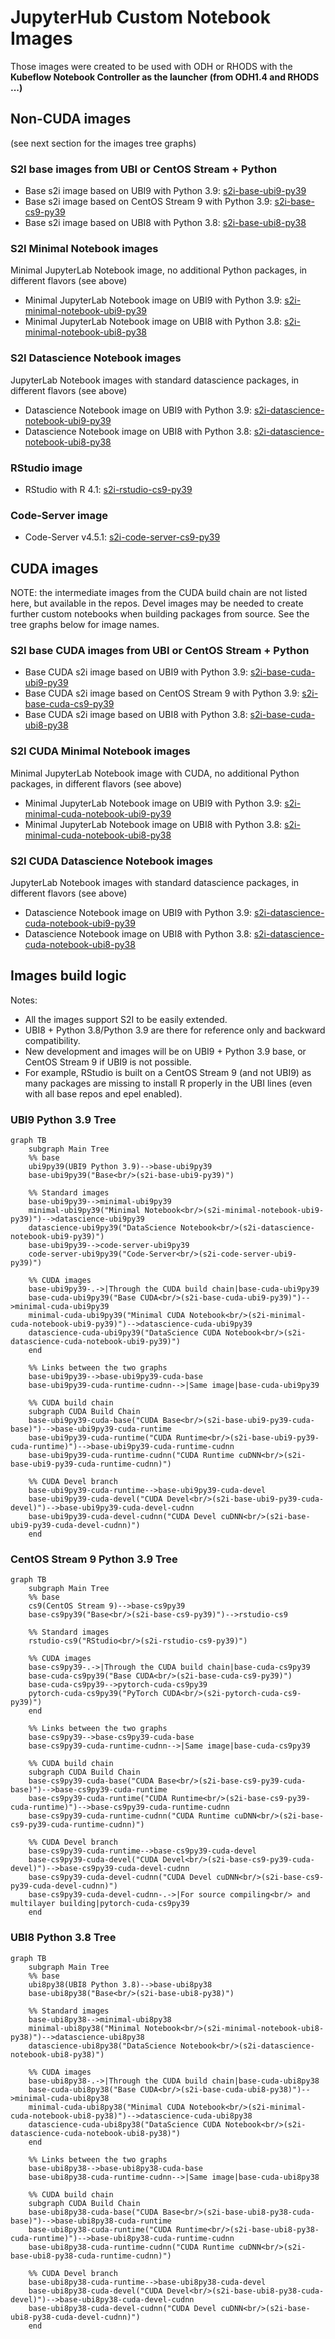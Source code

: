 # JupyterHub Custom Notebook Images

Those images were created to be used with ODH or RHODS with the **Kubeflow Notebook Controller as the launcher (from ODH1.4 and RHODS ...)**

## Non-CUDA images

(see next section for the images tree graphs)

### S2I base images from UBI or CentOS Stream + Python

- Base s2i image based on UBI9 with Python 3.9: [s2i-base-ubi9-py39](https://quay.io/repository/guimou/s2i-base-ubi9-py39)
- Base s2i image based on CentOS Stream 9 with Python 3.9: [s2i-base-cs9-py39](https://quay.io/repository/guimou/s2i-base-cs9-py39)
- Base s2i image based on UBI8 with Python 3.8: [s2i-base-ubi8-py38](https://quay.io/repository/guimou/s2i-base-ubi8-py38)

### S2I Minimal Notebook images

Minimal JupyterLab Notebook image, no additional Python packages, in different flavors (see above)

- Minimal JupyterLab Notebook image on UBI9 with Python 3.9: [s2i-minimal-notebook-ubi9-py39](https://quay.io/repository/guimou/s2i-minimal-notebook-ubi9-py39)
- Minimal JupyterLab Notebook image on UBI8 with Python 3.8: [s2i-minimal-notebook-ubi8-py38](https://quay.io/repository/guimou/s2i-minimal-notebook-ubi8-py38)

### S2I Datascience Notebook images

JupyterLab Notebook images with standard datascience packages, in different flavors (see above)

- Datascience Notebook image on UBI9 with Python 3.9: [s2i-datascience-notebook-ubi9-py39](https://quay.io/repository/guimou/s2i-datascience-notebook-ubi9-py39)
- Datascience Notebook image on UBI8 with Python 3.8: [s2i-datascience-notebook-ubi8-py38](https://quay.io/repository/guimou/s2i-datascience-notebook-ubi8-py38)

### RStudio image

- RStudio with R 4.1: [s2i-rstudio-cs9-py39](https://quay.io/repository/guimou/s2i-rstudio-cs9-py39)

### Code-Server image

- Code-Server v4.5.1: [s2i-code-server-cs9-py39](https://quay.io/repository/guimou/s2i-code-server-cs9-py39)

## CUDA images

NOTE: the intermediate images from the CUDA build chain are not listed here, but available in the repos. Devel images may be needed to create further custom notebooks when building packages from source. See the tree graphs below for image names.

### S2I base CUDA images from UBI or CentOS Stream + Python

- Base CUDA s2i image based on UBI9 with Python 3.9: [s2i-base-cuda-ubi9-py39](https://quay.io/repository/guimou/s2i-base-ubi9-py39)
- Base CUDA s2i image based on CentOS Stream 9 with Python 3.9: [s2i-base-cuda-cs9-py39](https://quay.io/repository/guimou/s2i-base-cs9-py39)
- Base CUDA s2i image based on UBI8 with Python 3.8: [s2i-base-cuda-ubi8-py38](https://quay.io/repository/guimou/s2i-base-ubi8-py38)

### S2I CUDA Minimal Notebook images

Minimal JupyterLab Notebook image with CUDA, no additional Python packages, in different flavors (see above)

- Minimal JupyterLab Notebook image on UBI9 with Python 3.9: [s2i-minimal-cuda-notebook-ubi9-py39](https://quay.io/repository/guimou/s2i-minimal-cuda-notebook-ubi9-py39)
- Minimal JupyterLab Notebook image on UBI8 with Python 3.8: [s2i-minimal-cuda-notebook-ubi8-py38](https://quay.io/repository/guimou/s2i-minimal-cuda-notebook-ubi8-py38)

### S2I CUDA Datascience Notebook images

JupyterLab Notebook images with standard datascience packages, in different flavors (see above)

- Datascience Notebook image on UBI9 with Python 3.9: [s2i-datascience-cuda-notebook-ubi9-py39](https://quay.io/repository/guimou/s2i-datascience-cuda-notebook-ubi9-py39)
- Datascience Notebook image on UBI8 with Python 3.8: [s2i-datascience-cuda-notebook-ubi8-py38](https://quay.io/repository/guimou/s2i-datascience-cuda-notebook-ubi8-py38)

## Images build logic

Notes:

- All the images support S2I to be easily extended.
- UBI8 + Python 3.8/Python 3.9 are there for reference only and backward compatibility.
- New development and images will be on UBI9 + Python 3.9 base, or CentOS Stream 9 if UBI9 is not possible.
- For example, RStudio is built on a CentOS Stream 9 (and not UBI9) as many packages are missing to install R properly in the UBI lines (even with all base repos and epel enabled).

### UBI9 Python 3.9 Tree

```mermaid
graph TB
    subgraph Main Tree
    %% base
    ubi9py39(UBI9 Python 3.9)-->base-ubi9py39
    base-ubi9py39("Base<br/>(s2i-base-ubi9-py39)")

    %% Standard images
    base-ubi9py39-->minimal-ubi9py39
    minimal-ubi9py39("Minimal Notebook<br/>(s2i-minimal-notebook-ubi9-py39)")-->datascience-ubi9py39
    datascience-ubi9py39("DataScience Notebook<br/>(s2i-datascience-notebook-ubi9-py39)")
    base-ubi9py39-->code-server-ubi9py39
    code-server-ubi9py39("Code-Server<br/>(s2i-code-server-ubi9-py39)")

    %% CUDA images
    base-ubi9py39-.->|Through the CUDA build chain|base-cuda-ubi9py39
    base-cuda-ubi9py39("Base CUDA<br/>(s2i-base-cuda-ubi9-py39)")-->minimal-cuda-ubi9py39
    minimal-cuda-ubi9py39("Minimal CUDA Notebook<br/>(s2i-minimal-cuda-notebook-ubi9-py39)")-->datascience-cuda-ubi9py39
    datascience-cuda-ubi9py39("DataScience CUDA Notebook<br/>(s2i-datascience-cuda-notebook-ubi9-py39)")
    end

    %% Links between the two graphs
    base-ubi9py39-->base-ubi9py39-cuda-base
    base-ubi9py39-cuda-runtime-cudnn-->|Same image|base-cuda-ubi9py39

    %% CUDA build chain
    subgraph CUDA Build Chain
    base-ubi9py39-cuda-base("CUDA Base<br/>(s2i-base-ubi9-py39-cuda-base)")-->base-ubi9py39-cuda-runtime
    base-ubi9py39-cuda-runtime("CUDA Runtime<br/>(s2i-base-ubi9-py39-cuda-runtime)")-->base-ubi9py39-cuda-runtime-cudnn
    base-ubi9py39-cuda-runtime-cudnn("CUDA Runtime cuDNN<br/>(s2i-base-ubi9-py39-cuda-runtime-cudnn)")

    %% CUDA Devel branch
    base-ubi9py39-cuda-runtime-->base-ubi9py39-cuda-devel
    base-ubi9py39-cuda-devel("CUDA Devel<br/>(s2i-base-ubi9-py39-cuda-devel)")-->base-ubi9py39-cuda-devel-cudnn
    base-ubi9py39-cuda-devel-cudnn("CUDA Devel cuDNN<br/>(s2i-base-ubi9-py39-cuda-devel-cudnn)")
    end

```

### CentOS Stream 9 Python 3.9 Tree

```mermaid
graph TB
    subgraph Main Tree
    %% base
    cs9(CentOS Stream 9)-->base-cs9py39
    base-cs9py39("Base<br/>(s2i-base-cs9-py39)")-->rstudio-cs9

    %% Standard images
    rstudio-cs9("RStudio<br/>(s2i-rstudio-cs9-py39)")

    %% CUDA images
    base-cs9py39-.->|Through the CUDA build chain|base-cuda-cs9py39
    base-cuda-cs9py39("Base CUDA<br/>(s2i-base-cuda-cs9-py39)")
    base-cuda-cs9py39-->pytorch-cuda-cs9py39
    pytorch-cuda-cs9py39("PyTorch CUDA<br/>(s2i-pytorch-cuda-cs9-py39)")
    end

    %% Links between the two graphs
    base-cs9py39-->base-cs9py39-cuda-base
    base-cs9py39-cuda-runtime-cudnn-->|Same image|base-cuda-cs9py39

    %% CUDA build chain
    subgraph CUDA Build Chain
    base-cs9py39-cuda-base("CUDA Base<br/>(s2i-base-cs9-py39-cuda-base)")-->base-cs9py39-cuda-runtime
    base-cs9py39-cuda-runtime("CUDA Runtime<br/>(s2i-base-cs9-py39-cuda-runtime)")-->base-cs9py39-cuda-runtime-cudnn
    base-cs9py39-cuda-runtime-cudnn("CUDA Runtime cuDNN<br/>(s2i-base-cs9-py39-cuda-runtime-cudnn)")

    %% CUDA Devel branch
    base-cs9py39-cuda-runtime-->base-cs9py39-cuda-devel
    base-cs9py39-cuda-devel("CUDA Devel<br/>(s2i-base-cs9-py39-cuda-devel)")-->base-cs9py39-cuda-devel-cudnn
    base-cs9py39-cuda-devel-cudnn("CUDA Devel cuDNN<br/>(s2i-base-cs9-py39-cuda-devel-cudnn)")
    base-cs9py39-cuda-devel-cudnn-.->|For source compiling<br/> and multilayer building|pytorch-cuda-cs9py39
    end
```

### UBI8 Python 3.8 Tree

```mermaid
graph TB
    subgraph Main Tree
    %% base
    ubi8py38(UBI8 Python 3.8)-->base-ubi8py38
    base-ubi8py38("Base<br/>(s2i-base-ubi8-py38)")

    %% Standard images
    base-ubi8py38-->minimal-ubi8py38
    minimal-ubi8py38("Minimal Notebook<br/>(s2i-minimal-notebook-ubi8-py38)")-->datascience-ubi8py38
    datascience-ubi8py38("DataScience Notebook<br/>(s2i-datascience-notebook-ubi8-py38)")

    %% CUDA images
    base-ubi8py38-.->|Through the CUDA build chain|base-cuda-ubi8py38
    base-cuda-ubi8py38("Base CUDA<br/>(s2i-base-cuda-ubi8-py38)")-->minimal-cuda-ubi8py38
    minimal-cuda-ubi8py38("Minimal CUDA Notebook<br/>(s2i-minimal-cuda-notebook-ubi8-py38)")-->datascience-cuda-ubi8py38
    datascience-cuda-ubi8py38("DataScience CUDA Notebook<br/>(s2i-datascience-cuda-notebook-ubi8-py38)")
    end

    %% Links between the two graphs
    base-ubi8py38-->base-ubi8py38-cuda-base
    base-ubi8py38-cuda-runtime-cudnn-->|Same image|base-cuda-ubi8py38

    %% CUDA build chain
    subgraph CUDA Build Chain
    base-ubi8py38-cuda-base("CUDA Base<br/>(s2i-base-ubi8-py38-cuda-base)")-->base-ubi8py38-cuda-runtime
    base-ubi8py38-cuda-runtime("CUDA Runtime<br/>(s2i-base-ubi8-py38-cuda-runtime)")-->base-ubi8py38-cuda-runtime-cudnn
    base-ubi8py38-cuda-runtime-cudnn("CUDA Runtime cuDNN<br/>(s2i-base-ubi8-py38-cuda-runtime-cudnn)")

    %% CUDA Devel branch
    base-ubi8py38-cuda-runtime-->base-ubi8py38-cuda-devel
    base-ubi8py38-cuda-devel("CUDA Devel<br/>(s2i-base-ubi8-py38-cuda-devel)")-->base-ubi8py38-cuda-devel-cudnn
    base-ubi8py38-cuda-devel-cudnn("CUDA Devel cuDNN<br/>(s2i-base-ubi8-py38-cuda-devel-cudnn)")
    end

```
